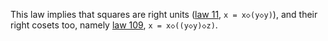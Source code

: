 This law implies that squares are right units ([law 11](https://teorth.github.io/equational_theories/implications/?11), `x = x◇(y◇y)`), and their right cosets too, namely [law 109](https://teorth.github.io/equational_theories/implications/?109), `x = x◇((y◇y)◇z)`.
